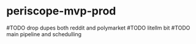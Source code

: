 # periscope-mvp-prod

#TODO drop dupes both reddit and polymarket
#TODO litellm bit
#TODO main pipeline and schedulling